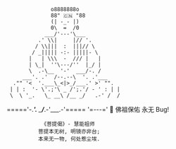 


                  o8888888o
                  88" 🇨🇳 "88
                  (| -_- |)
                  0\  =  /0
                ___/'---'\___
              .' \\|     |// '.
             / \\|||  :  |||// \
            / _||||| -:- |||||- \
           |   | \\\  -  /// |   |
           | \_|  ''\---/''  |_/ |
           \  .-\__  '-'  ___/-. /
         ___'. .'  /--.--\  '. .'___
      ."" '<  '.___\_<|>_/___.' >' "".
     | | :  '- \'.;'\ _ /';.'/ - ' : | |
     \  \ '_.   \_ __\ /__ _/   .-' /  /
 ====='-.____'.___ \_____/___.-'___.-'=====
                   '=---='
            🙏 佛祖保佑 永无 Bug!
 ~~~~~~~~~~~~~~~~~~~~~~~~~~~~~~~~~~~~~~~~~~~
            《菩提偈》- 慧能祖师
           菩提本无树, 明镜亦非台;
           本来无一物, 何处惹尘埃.
